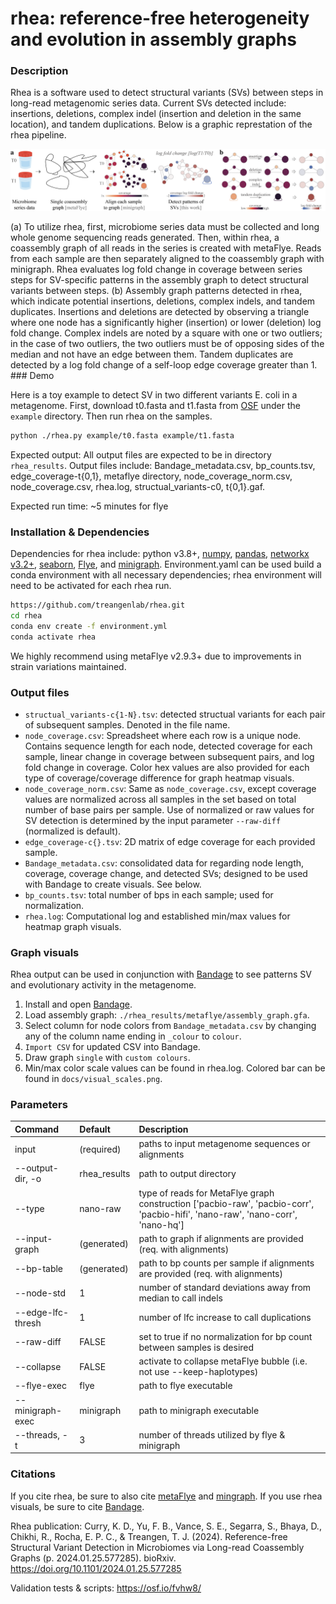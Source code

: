 # rhea: reference-free heterogeneity and evolution in assembly graphs

### Description

Rhea is a software used to detect structural variants (SVs) between steps in long-read metagenomic series data. Current 
SVs detected include: insertions, deletions, complex indel (insertion and deletion in the same location), and tandem duplications. Below is a graphic represtation of the rhea pipeline.

<p align="center">
  <img src="./docs/pipeline.png" alt="pipeline_image"/>
</p>
(a) To utilize rhea, first, microbiome series data must be collected and long whole genome sequencing reads generated. 
Then, within rhea, a coassembly graph of all reads in the series is created with metaFlye. Reads from each sample are 
then separately aligned to the coassembly graph with minigraph. Rhea evaluates log fold change in coverage between 
series steps for SV-specific patterns in the assembly graph to detect structural variants between steps. 
(b) Assembly graph patterns detected in rhea, which indicate potential insertions, deletions, complex indels, and 
tandem duplicates. Insertions and deletions are detected by observing a triangle where one node has a significantly 
higher (insertion) or lower (deletion) log fold change. Complex indels are noted by a square with one or two outliers; 
in the case of two outliers, the two outliers must be of opposing sides of the median and not have an edge between them. 
Tandem duplicates are detected by a log fold change of a self-loop edge coverage greater than 1.
### Demo

Here is a toy example to detect SV in two different variants E. coli in a metagenome.
First, download t0.fasta and t1.fasta from [OSF](https://osf.io/fvhw8/) under the `example` directory. 
Then run rhea on the samples.

```bash
python ./rhea.py example/t0.fasta example/t1.fasta
```

Expected output: All output files are expected to be in directory `rhea_results`.
Output files include: Bandage_metadata.csv, bp_counts.tsv, edge_coverage-t{0,1}, metaflye directory, node_coverage_norm.csv, 
node_coverage.csv, rhea.log, structual_variants-c0, t{0,1}.gaf.

Expected run time: ~5 minutes for flye

### Installation & Dependencies
Dependencies for rhea include: python v3.8+, [numpy](https://numpy.org/), [pandas](https://pandas.pydata.org/), 
[networkx v3.2+](https://networkx.org/), [seaborn](https://seaborn.pydata.org/), 
[Flye](https://github.com/fenderglass/Flye), and [minigraph](https://github.com/lh3/minigraph).
Environment.yaml can be used build a conda environment with all necessary dependencies; 
rhea environment will need to be activated for each rhea run.

```bash
https://github.com/treangenlab/rhea.git
cd rhea
conda env create -f environment.yml
conda activate rhea
```
We highly recommend using metaFlye v2.9.3+ due to improvements in strain variations maintained.

### Output files
 - `structual_variants-c{1-N}.tsv`: detected structual variants for each pair of subsequent samples. Denoted in the file name.
 - `node_coverage.csv`: Spreadsheet where each row is a unique node. Contains sequence length for each node, 
 detected coverage for each sample, linear change in coverage between subsequent pairs, and log fold change in 
 coverage. Color hex values are also provided for each type of coverage/coverage difference for graph heatmap visuals.
 - `node_coverage_norm.csv`: Same as `node_coverage.csv`, except coverage values are normalized across all samples in the 
   set based on total number of base pairs per sample. Use of normalized or raw values for SV detection
   is determined by the input parameter `--raw-diff` (normalized is default).
 - `edge_coverage-c{}.tsv`: 2D matrix of edge coverage for each provided sample.
 - `Bandage_metadata.csv`: consolidated data for regarding node length, coverage, coverage change, and detected SVs;
  designed to be used with Bandage to create visuals. See below.
 - `bp_counts.tsv`: total number of bps in each sample; used for normalization.
 - `rhea.log`: Computational log and established min/max values for heatmap graph visuals.

### Graph visuals 

Rhea output can be used in conjunction with [Bandage](https://rrwick.github.io/Bandage/) to see patterns SV and evolutionary activity in the metagenome.
1. Install and open [Bandage](https://rrwick.github.io/Bandage/).
2. Load assembly graph: `./rhea_results/metaflye/assembly_graph.gfa`.
3. Select column for node colors from `Bandage_metadata.csv` by changing
 any of the column name ending in `_colour` to `colour`.
4. `Import CSV` for updated CSV into Bandage.
5. Draw graph `single` with `custom colours`.
6. Min/max color scale values can be found in rhea.log. Colored bar can be found in `docs/visual_scales.png`.

### Parameters

| Command	| Default	| Description	|
| :-------  | :----- | :-------- | 
|input | (required)	| paths to input metagenome sequences or alignments|
|--output-dir, -o | rhea_results | path to output directory |
|--type | nano-raw | type of reads for MetaFlye graph construction ['pacbio-raw', 'pacbio-corr', 'pacbio-hifi', 'nano-raw', 'nano-corr', 'nano-hq'] |
|--input-graph | (generated) | path to graph if alignments are provided (req. with alignments)|
|--bp-table | (generated)	| path to bp counts per sample if alignments are provided (req. with alignments)|
|--node-std | 1	| number of standard deviations away from median to call indels |
|--edge-lfc-thresh | 1	| number of lfc increase to call duplications |
|--raw-diff | FALSE | set to true if no normalization for bp count between samples is desired |
|--collapse | FALSE | activate to collapse metaFlye bubble (i.e. not use --keep-haplotypes) |
|--flye-exec | flye	| path to flye executable |
|--minigraph-exec | minigraph | path to minigraph executable |
|--threads, -t | 3| number of threads utilized by flye & minigraph|


### Citations
If you cite rhea, be sure to also cite [metaFlye](https://www.nature.com/articles/s41592-020-00971-x) and 
[mingraph](https://genomebiology.biomedcentral.com/articles/10.1186/s13059-020-02168-z).
If you use rhea visuals, be sure to cite [Bandage](https://academic.oup.com/bioinformatics/article/31/20/3350/196114).

Rhea publication: Curry, K. D., Yu, F. B., Vance, S. E., Segarra, S., Bhaya, D., Chikhi, R., Rocha, E. P. C., 
& Treangen, T. J. (2024). Reference-free Structural Variant Detection in Microbiomes via Long-read Coassembly Graphs 
(p. 2024.01.25.577285). bioRxiv. https://doi.org/10.1101/2024.01.25.577285


Validation tests & scripts: https://osf.io/fvhw8/

